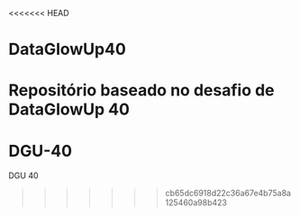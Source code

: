 <<<<<<< HEAD
# DataGlowUp40
Repositório baseado no desafio de DataGlowUp 40
=======
# DGU-40
DGU 40
>>>>>>> cb65dc6918d22c36a67e4b75a8a125460a98b423
